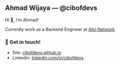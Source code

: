 ## Ahmad Wijaya — @cibofdevs

Hi 👋, I'm Ahmad!

Currently work as a Backend Engineer at [Alto Network](https://alto.id/en)
  
### 💬 Get in touch!
- Site: [cibofdevs.github.io](https://cibofdevs.github.io)
- Linkedin: [linkedin.com/in/cibofdevs](https://www.linkedin.com/in/cibofdevs)
